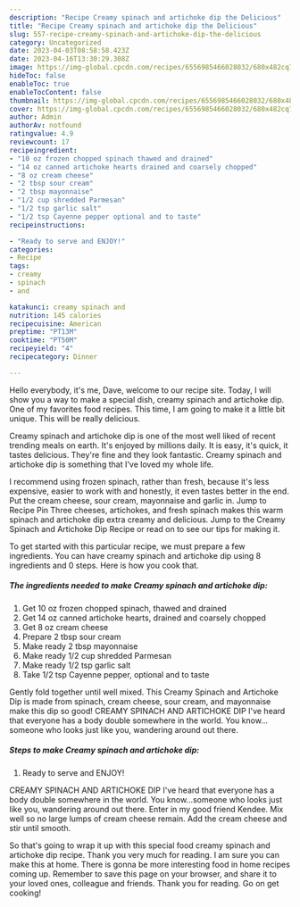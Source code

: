 ```yaml
---
description: "Recipe Creamy spinach and artichoke dip the Delicious"
title: "Recipe Creamy spinach and artichoke dip the Delicious"
slug: 557-recipe-creamy-spinach-and-artichoke-dip-the-delicious
category: Uncategorized
date: 2023-04-03T08:58:58.423Z
date: 2023-04-16T13:30:29.308Z
image: https://img-global.cpcdn.com/recipes/6556985466028032/680x482cq70/creamy-spinach-and-artichoke-dip-recipe-main-photo.jpg
hideToc: false
enableToc: true
enableTocContent: false
thumbnail: https://img-global.cpcdn.com/recipes/6556985466028032/680x482cq70/creamy-spinach-and-artichoke-dip-recipe-main-photo.jpg
cover: https://img-global.cpcdn.com/recipes/6556985466028032/680x482cq70/creamy-spinach-and-artichoke-dip-recipe-main-photo.jpg
author: Admin
authorAv: notfound
ratingvalue: 4.9
reviewcount: 17
recipeingredient:
- "10 oz frozen chopped spinach thawed and drained"
- "14 oz canned artichoke hearts drained and coarsely chopped"
- "8 oz cream cheese"
- "2 tbsp sour cream"
- "2 tbsp mayonnaise"
- "1/2 cup shredded Parmesan"
- "1/2 tsp garlic salt"
- "1/2 tsp Cayenne pepper optional and to taste"
recipeinstructions:

- "Ready to serve and ENJOY!"
categories:
- Recipe
tags:
- creamy
- spinach
- and

katakunci: creamy spinach and 
nutrition: 145 calories
recipecuisine: American
preptime: "PT13M"
cooktime: "PT50M"
recipeyield: "4"
recipecategory: Dinner

---
```



Hello everybody, it's me, Dave, welcome to our recipe site. Today, I will show you a way to make a special dish, creamy spinach and artichoke dip. One of my favorites food recipes. This time, I am going to make it a little bit unique. This will be really delicious.

Creamy spinach and artichoke dip is one of the most well liked of recent trending meals on earth. It's enjoyed by millions daily. It is easy, it's quick, it tastes delicious. They're fine and they look fantastic. Creamy spinach and artichoke dip is something that I've loved my whole life.

I recommend using frozen spinach, rather than fresh, because it&#39;s less expensive, easier to work with and honestly, it even tastes better in the end. Put the cream cheese, sour cream, mayonnaise and garlic in. Jump to Recipe Pin Three cheeses, artichokes, and fresh spinach makes this warm spinach and artichoke dip extra creamy and delicious. Jump to the Creamy Spinach and Artichoke Dip Recipe or read on to see our tips for making it.


To get started with this particular recipe, we must prepare a few ingredients. You can have creamy spinach and artichoke dip using 8 ingredients and 0 steps. Here is how you cook that.

<!--inarticleads1-->

##### The ingredients needed to make Creamy spinach and artichoke dip:

1. Get 10 oz frozen chopped spinach, thawed and drained
1. Get 14 oz canned artichoke hearts, drained and coarsely chopped
1. Get 8 oz cream cheese
1. Prepare 2 tbsp sour cream
1. Make ready 2 tbsp mayonnaise
1. Make ready 1/2 cup shredded Parmesan
1. Make ready 1/2 tsp garlic salt
1. Take 1/2 tsp Cayenne pepper, optional and to taste


Gently fold together until well mixed. This Creamy Spinach and Artichoke Dip is made from spinach, cream cheese, sour cream, and mayonnaise make this dip so good! CREAMY SPINACH AND ARTICHOKE DIP I&#39;ve heard that everyone has a body double somewhere in the world. You know…someone who looks just like you, wandering around out there. 

<!--inarticleads2-->

##### Steps to make Creamy spinach and artichoke dip:


1. Ready to serve and ENJOY!

CREAMY SPINACH AND ARTICHOKE DIP I&#39;ve heard that everyone has a body double somewhere in the world. You know…someone who looks just like you, wandering around out there. Enter in my good friend Kendee. Mix well so no large lumps of cream cheese remain. Add the cream cheese and stir until smooth. 

So that's going to wrap it up with this special food creamy spinach and artichoke dip recipe. Thank you very much for reading. I am sure you can make this at home. There is gonna be more interesting food in home recipes coming up. Remember to save this page on your browser, and share it to your loved ones, colleague and friends. Thank you for reading. Go on get cooking!

